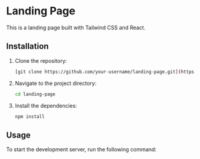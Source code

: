 # Landing Page

This is a landing page built with Tailwind CSS and React.

## Installation

1. Clone the repository:

   ```bash
   [git clone https://github.com/your-username/landing-page.git](https://github.com/Durjoy1971/InnovateIt-React-Landing-Page.git)
   ```

2. Navigate to the project directory:

   ```bash
   cd landing-page
   ```

3. Install the dependencies:

   ```bash
   npm install
   ```

## Usage

To start the development server, run the following command:
